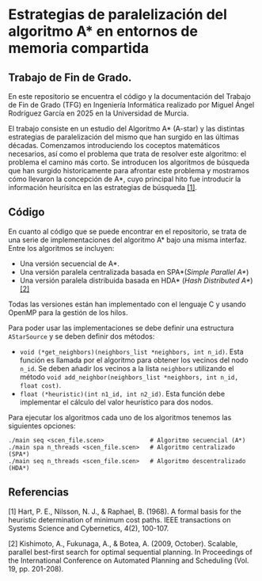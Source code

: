 # Estrategias de paralelización del algoritmo A* en entornos de memoria compartida
## Trabajo de Fin de Grado.

En este repositorio se encuentra el código y la documentación del Trabajo de Fin de Grado (TFG) en Ingeniería Informática realizado por Miguel Ángel Rodríguez García en 2025 en la Universidad de Murcia.

El trabajo consiste en un estudio del Algoritmo A* (A-star) y las distintas estrategias de paralelización del mismo que han surgido en las últimas décadas. Comenzamos introduciendo los coceptos matemáticos necesarios, así como el problema que trata de resolver este algoritmo: el problema el camino más corto. Se introducen los algoritmos de búsqueda que han surgido historicamente para afrontar este problema y mostramos cómo llevaron la concepción de A*, cuyo principal hito fue introducir la información heurísitca en las estrategias de búsqueda [[1]](#1).

## Código

En cuanto al código que se puede encontrar en el repositorio, se trata de una serie de implementaciones del algoritmo A* bajo una misma interfaz. Entre los algoritmos se incluyen:

- Una versión secuencial de A*.
- Una versión paralela centralizada basada en SPA*(*Simple Parallel A\**)
- Una versión paralela distribuida basada en HDA* (*Hash Distributed A\**) [[2]](#2)

Todas las versiones están han implementado con el lenguaje C y usando OpenMP para la gestión de los hilos.

Para poder usar las implementaciones se debe definir una estructura `AStarSource` y se deben definir dos métodos:

- `void (*get_neighbors)(neighbors_list *neighbors, int n_id)`. Esta función es llamada por el algoritmo para obtener los vecinos del nodo `n_id`. Se deben añadir los vecinos a la lista `neighbors` utilizando el método `void add_neighbor(neighbors_list *neighbors, int n_id, float cost)`.
- `float (*heuristic)(int n1_id, int n2_id)`. Esta función debe implementar el cálculo del valor heurístico para dos nodos.

Para ejecutar los algoritmos cada uno de los algoritmos tenemos las siguientes opciones:

```{bash}
./main seq <scen_file.scen>             # Algoritmo secuencial (A*)
./main spa n_threads <scen_file.scen>   # Algoritmo centralizado (SPA*)
./main seq n_threads <scen_file.scen>   # Algoritmo descentralizado (HDA*)
```

## Referencias
<a id="1">[1]</a>
Hart, P. E., Nilsson, N. J., & Raphael, B. (1968). A formal basis for the heuristic determination of minimum cost paths. IEEE transactions on Systems Science and Cybernetics, 4(2), 100-107.


<a id="2">[2]</a>
Kishimoto, A., Fukunaga, A., & Botea, A. (2009, October). Scalable, parallel best-first search for optimal sequential planning. In Proceedings of the International Conference on Automated Planning and Scheduling (Vol. 19, pp. 201-208).